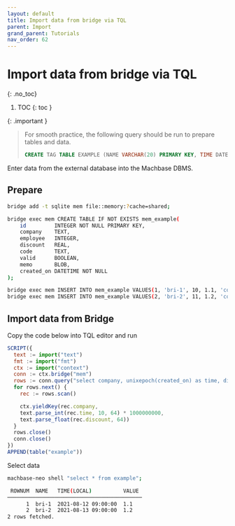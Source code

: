 ```yaml
---
layout: default
title: Import data from bridge via TQL
parent: Import
grand_parent: Tutorials
nav_order: 62
---
```


# Import data from bridge via TQL
{: .no_toc}

1. TOC
{: toc }

{: .important }
> For smooth practice, the following query should be run to prepare tables and data.
> ```sql
> CREATE TAG TABLE EXAMPLE (NAME VARCHAR(20) PRIMARY KEY, TIME DATETIME BASETIME, VALUE DOUBLE SUMMARIZED);
> ```
>

Enter data from the external database into the Machbase DBMS.

## Prepare

```sh
bridge add -t sqlite mem file::memory:?cache=shared;

bridge exec mem CREATE TABLE IF NOT EXISTS mem_example(
    id         INTEGER NOT NULL PRIMARY KEY,
    company    TEXT,
    employee   INTEGER,
    discount   REAL,
    code       TEXT,
    valid      BOOLEAN,
    memo       BLOB,
    created_on DATETIME NOT NULL
);

bridge exec mem INSERT INTO mem_example VALUES(1, 'bri-1', 10, 1.1, 'code', NULL, NULL, '2021-08-12');
bridge exec mem INSERT INTO mem_example VALUES(2, 'bri-2', 11, 1.2, 'code', NULL, NULL, '2021-08-13');
```

## Import data from Bridge

Copy the code below into TQL editor and run

```js
SCRIPT({
  text := import("text")
  fmt := import("fmt")
  ctx := import("context")
  conn := ctx.bridge("mem")
  rows := conn.query("select company, unixepoch(created_on) as time, discount from mem_example")
  for rows.next() {
    rec := rows.scan()

    ctx.yieldKey(rec.company,
    text.parse_int(rec.time, 10, 64) * 1000000000,
    text.parse_float(rec.discount, 64))
  }
  rows.close()
  conn.close()
})
APPEND(table("example"))
```

Select data

```sh
machbase-neo shell "select * from example";

 ROWNUM  NAME   TIME(LOCAL)          VALUE 
───────────────────────────────────────────
      1  bri-1  2021-08-12 09:00:00  1.1   
      2  bri-2  2021-08-13 09:00:00  1.2   
2 rows fetched.
```
